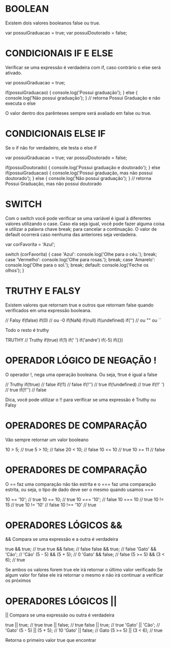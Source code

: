 # BOOLEAN
Existem dois valores booleanos false ou true.

var possuiGraduacao = true;
var possuiDoutorado = false;

# CONDICIONAIS IF E ELSE
Verificar se uma expressão é verdadeira com if, caso contrário o else será ativado.

var possuiGraduacao = true;

if(possuiGraduacao) {
  console.log('Possui graduação');
} else {
  console.log('Não possui graduação');
}
// retorna Possui Graduação e não executa o else

O valor dentro dos parênteses sempre será avaliado em false ou true.

# CONDICIONAIS ELSE IF
Se o if não for verdadeiro, ele testa o else if

var possuiGraduacao = true;
var possuiDoutorado = false;

if(possuiDoutorado) {
  console.log('Possui graduação e doutorado');
} else if(possuiGraduacao) {
  console.log('Possui graduação, mas não possui doutorado');
} else {
  console.log('Não possui graduação');
}
// retorna Possui Graduação, mas não possui doutorado

# SWITCH
Com o switch você pode verificar se uma variável é igual à diferentes valores utilizando o case. Caso ela seja igual, você pode fazer alguma coisa e utilizar a palavra chave break; para cancelar a continuação. O valor de default ocorrerá caso nenhuma das anteriores seja verdadeira.

var corFavorita = 'Azul';

switch (corFavorita) {
  case 'Azul':
    console.log('Olhe para o céu.');
    break;
  case 'Vermelho':
    console.log('Olhe para rosas.');
    break;
  case 'Amarelo':
    console.log('Olhe para o sol.');
    break;
  default:
    console.log('Feche os olhos');
}

# TRUTHY E FALSY
Existem valores que retornam true e outros que retornam false quando verificados em uma expressão booleana.

// Falsy
if(false)
if(0) // ou -0
if(NaN)
if(null)
if(undefined)
if('') // ou "" ou ``

Todo o resto é truthy

TRUTHY
// Truthy
if(true)
if(1)
if(' ')
if('andre')
if(-5)
if({})

# OPERADOR LÓGICO DE NEGAÇÃO !
O operador !, nega uma operação booleana. Ou seja, !true é igual a false

// Truthy
if(!true) // false
if(!1) // false
if(!'') // true
if(!undefined) // true
if(!!' ') // true
if(!!'') // false

Dica, você pode utilizar o !! para verificar se uma expressão é Truthy ou Falsy

# OPERADORES DE COMPARAÇÃO
Vão sempre retornar um valor booleano

10 > 5; // true
5 > 10; // false
20 < 10; // false
10 <= 10 // true
10 >= 11 // false

# OPERADORES DE COMPARAÇÃO
O == faz uma comparação não tão estrita e o === faz uma comparação estrita, ou seja, o tipo de dado deve ser o mesmo quando usamos ===

10 == '10'; // true
10 == 10; // true
10 === '10'; // false
10 === 10 // true
10 != 15 // true
10 != '10' // false
10 !== '10' // true

# OPERADORES LÓGICOS &&
&& Compara se uma expressão e a outra é verdadeira

true && true; // true
true && false; // false
false && true; // false
'Gato' && 'Cão'; // 'Cão'
(5 - 5) && (5 + 5); // 0
'Gato' && false; // false
(5 >= 5) && (3 < 6); // true

Se ambos os valores forem true ele irá retornar o último valor verificado Se algum valor for false ele irá retornar o mesmo e não irá continuar a verificar os próximos

# OPERADORES LÓGICOS ||
|| Compara se uma expressão ou outra é verdadeira

true || true; // true
true || false; // true
false || true; // true
'Gato' || 'Cão'; // 'Gato'
(5 - 5) || (5 + 5); // 10
'Gato' || false; // Gato
(5 >= 5) || (3 < 6); // true

Retorna o primeiro valor true que encontrar